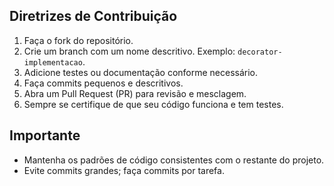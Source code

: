 ## Diretrizes de Contribuição

1. Faça o fork do repositório.
2. Crie um branch com um nome descritivo. Exemplo: `decorator-implementacao`.
4. Adicione testes ou documentação conforme necessário.
5. Faça commits pequenos e descritivos.
6. Abra um Pull Request (PR) para revisão e mesclagem.
7. Sempre se certifique de que seu código funciona e tem testes.

## Importante
- Mantenha os padrões de código consistentes com o restante do projeto.
- Evite commits grandes; faça commits por tarefa.
